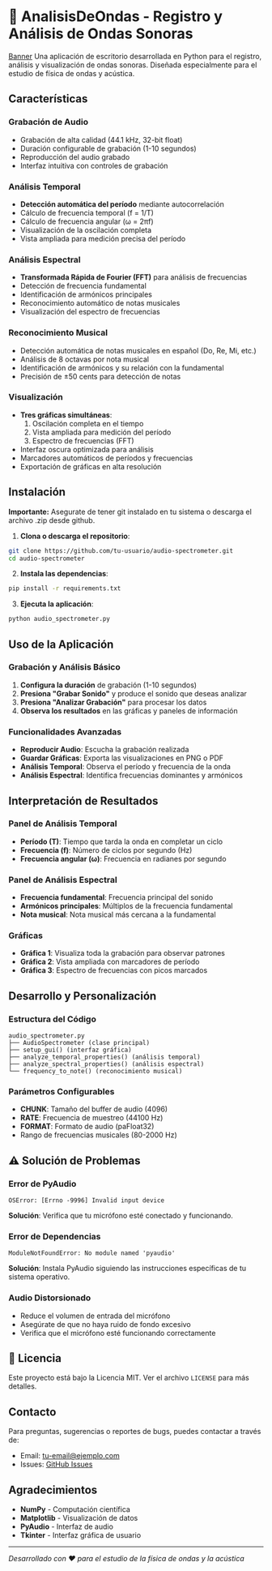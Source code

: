 # 🎵 AnalisisDeOndas - Registro y Análisis de Ondas Sonoras
[Banner](\img\ParaPDF.png)
Una aplicación de escritorio desarrollada en Python para el registro, análisis y visualización de ondas sonoras. Diseñada especialmente para el estudio de física de ondas y acústica.

## Características

###  Grabación de Audio
- Grabación de alta calidad (44.1 kHz, 32-bit float)
- Duración configurable de grabación (1-10 segundos)
- Reproducción del audio grabado
- Interfaz intuitiva con controles de grabación

###  Análisis Temporal
- **Detección automática del período** mediante autocorrelación
- Cálculo de frecuencia temporal (f = 1/T)
- Cálculo de frecuencia angular (ω = 2πf)
- Visualización de la oscilación completa
- Vista ampliada para medición precisa del período

###  Análisis Espectral
- **Transformada Rápida de Fourier (FFT)** para análisis de frecuencias
- Detección de frecuencia fundamental
- Identificación de armónicos principales
- Reconocimiento automático de notas musicales
- Visualización del espectro de frecuencias

###  Reconocimiento Musical
- Detección automática de notas musicales en español (Do, Re, Mi, etc.)
- Análisis de 8 octavas por nota musical
- Identificación de armónicos y su relación con la fundamental
- Precisión de ±50 cents para detección de notas

###  Visualización
- **Tres gráficas simultáneas**:
  1. Oscilación completa en el tiempo
  2. Vista ampliada para medición del período
  3. Espectro de frecuencias (FFT)
- Interfaz oscura optimizada para análisis
- Marcadores automáticos de períodos y frecuencias
- Exportación de gráficas en alta resolución


##  Instalación
**Importante:** Asegurate de tener git instalado en tu sistema o descarga el archivo .zip desde github.

1. **Clona o descarga el repositorio**:
```bash
git clone https://github.com/tu-usuario/audio-spectrometer.git
cd audio-spectrometer
```

2. **Instala las dependencias**:
```bash
pip install -r requirements.txt
```

3. **Ejecuta la aplicación**:
```bash
python audio_spectrometer.py
```

## Uso de la Aplicación

### Grabación y Análisis Básico

1. **Configura la duración** de grabación (1-10 segundos)
2. **Presiona "Grabar Sonido"** y produce el sonido que deseas analizar
3. **Presiona "Analizar Grabación"** para procesar los datos
4. **Observa los resultados** en las gráficas y paneles de información

### Funcionalidades Avanzadas

- **Reproducir Audio**: Escucha la grabación realizada
- **Guardar Gráficas**: Exporta las visualizaciones en PNG o PDF
- **Análisis Temporal**: Observa el período y frecuencia de la onda
- **Análisis Espectral**: Identifica frecuencias dominantes y armónicos

## Interpretación de Resultados

### Panel de Análisis Temporal
- **Período (T)**: Tiempo que tarda la onda en completar un ciclo
- **Frecuencia (f)**: Número de ciclos por segundo (Hz)
- **Frecuencia angular (ω)**: Frecuencia en radianes por segundo

### Panel de Análisis Espectral
- **Frecuencia fundamental**: Frecuencia principal del sonido
- **Armónicos principales**: Múltiplos de la frecuencia fundamental
- **Nota musical**: Nota musical más cercana a la fundamental

### Gráficas
- **Gráfica 1**: Visualiza toda la grabación para observar patrones
- **Gráfica 2**: Vista ampliada con marcadores de período
- **Gráfica 3**: Espectro de frecuencias con picos marcados


##  Desarrollo y Personalización

### Estructura del Código
```
audio_spectrometer.py
├── AudioSpectrometer (clase principal)
├── setup_gui() (interfaz gráfica)
├── analyze_temporal_properties() (análisis temporal)
├── analyze_spectral_properties() (análisis espectral)
└── frequency_to_note() (reconocimiento musical)
```

### Parámetros Configurables
- **CHUNK**: Tamaño del buffer de audio (4096)
- **RATE**: Frecuencia de muestreo (44100 Hz)
- **FORMAT**: Formato de audio (paFloat32)
- Rango de frecuencias musicales (80-2000 Hz)

## ⚠️ Solución de Problemas

### Error de PyAudio
```
OSError: [Errno -9996] Invalid input device
```
**Solución**: Verifica que tu micrófono esté conectado y funcionando.

### Error de Dependencias
```
ModuleNotFoundError: No module named 'pyaudio'
```
**Solución**: Instala PyAudio siguiendo las instrucciones específicas de tu sistema operativo.

### Audio Distorsionado
- Reduce el volumen de entrada del micrófono
- Asegúrate de que no haya ruido de fondo excesivo
- Verifica que el micrófono esté funcionando correctamente

## 📄 Licencia

Este proyecto está bajo la Licencia MIT. Ver el archivo `LICENSE` para más detalles.

##  Contacto

Para preguntas, sugerencias o reportes de bugs, puedes contactar a través de:
- Email: tu-email@ejemplo.com
- Issues: [GitHub Issues](https://github.com/tu-usuario/audio-spectrometer/issues)

##  Agradecimientos

- **NumPy** - Computación científica
- **Matplotlib** - Visualización de datos
- **PyAudio** - Interfaz de audio
- **Tkinter** - Interfaz gráfica de usuario

---

*Desarrollado con ❤️ para el estudio de la física de ondas y la acústica*